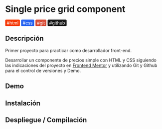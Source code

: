# Single price grid component

<span style="background-color:#F53900;color:#FFFFFF;border-radius:3px;padding:2px 5px;">#html</span>
<span style="background-color:#2965F1;color:#ffffff;border-radius:3px;padding:2px 5px;">#css</span>
<span style="background-color:#D74A34;color:#ffffff;border-radius:3px;padding:2px 5px;">#git</span>
<span style="background-color:#191919;color:#ffffff;border-radius:3px;padding:2px 5px;">#github</span>





## Descripción

Primer proyecto para practicar como desarrollador front-end.

Desarrollar un componente de precios simple con HTML y CSS siguiendo las indicaciones del proyecto en [Frontend Mentor](https://www.frontendmentor.io/challenges/single-price-grid-component-5ce41129d0ff452fec5abbbc) y utilizando Git y Github para el control de versiones y Demo.


## Demo

## Instalación

## Despliegue / Compilación